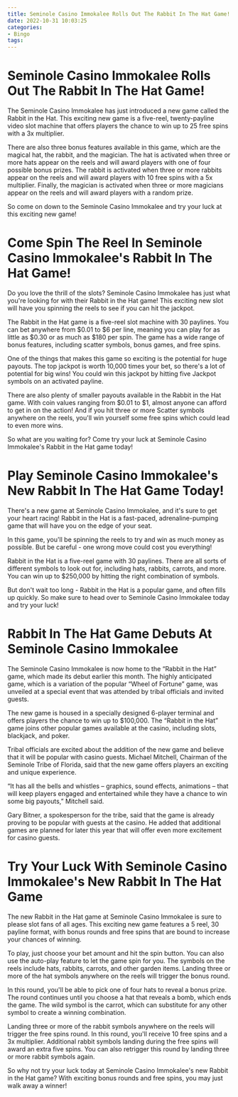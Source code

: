 ```yaml
---
title: Seminole Casino Immokalee Rolls Out The Rabbit In The Hat Game!
date: 2022-10-31 10:03:25
categories:
- Bingo
tags:
---
```



#  Seminole Casino Immokalee Rolls Out The Rabbit In The Hat Game!

The Seminole Casino Immokalee has just introduced a new game called the Rabbit in the Hat. This exciting new game is a five-reel, twenty-payline video slot machine that offers players the chance to win up to 25 free spins with a 3x multiplier.

There are also three bonus features available in this game, which are the magical hat, the rabbit, and the magician. The hat is activated when three or more hats appear on the reels and will award players with one of four possible bonus prizes. The rabbit is activated when three or more rabbits appear on the reels and will award players with 10 free spins with a 5x multiplier. Finally, the magician is activated when three or more magicians appear on the reels and will award players with a random prize.

So come on down to the Seminole Casino Immokalee and try your luck at this exciting new game!

#  Come Spin The Reel In Seminole Casino Immokalee's Rabbit In The Hat Game!

Do you love the thrill of the slots? Seminole Casino Immokalee has just what you're looking for with their Rabbit in the Hat game! This exciting new slot will have you spinning the reels to see if you can hit the jackpot.

The Rabbit in the Hat game is a five-reel slot machine with 30 paylines. You can bet anywhere from $0.01 to $6 per line, meaning you can play for as little as $0.30 or as much as $180 per spin. The game has a wide range of bonus features, including scatter symbols, bonus games, and free spins.

One of the things that makes this game so exciting is the potential for huge payouts. The top jackpot is worth 10,000 times your bet, so there's a lot of potential for big wins! You could win this jackpot by hitting five Jackpot symbols on an activated payline.

There are also plenty of smaller payouts available in the Rabbit in the Hat game. With coin values ranging from $0.01 to $1, almost anyone can afford to get in on the action! And if you hit three or more Scatter symbols anywhere on the reels, you'll win yourself some free spins which could lead to even more wins.

So what are you waiting for? Come try your luck at Seminole Casino Immokalee's Rabbit in the Hat game today!

#  Play Seminole Casino Immokalee's New Rabbit In The Hat Game Today!

There's a new game at Seminole Casino Immokalee, and it's sure to get your heart racing! Rabbit in the Hat is a fast-paced, adrenaline-pumping game that will have you on the edge of your seat.

In this game, you'll be spinning the reels to try and win as much money as possible. But be careful - one wrong move could cost you everything!

Rabbit in the Hat is a five-reel game with 30 paylines. There are all sorts of different symbols to look out for, including hats, rabbits, carrots, and more. You can win up to $250,000 by hitting the right combination of symbols.

But don't wait too long - Rabbit in the Hat is a popular game, and often fills up quickly. So make sure to head over to Seminole Casino Immokalee today and try your luck!

#  Rabbit In The Hat Game Debuts At Seminole Casino Immokalee

The Seminole Casino Immokalee is now home to the “Rabbit in the Hat” game, which made its debut earlier this month. The highly anticipated game, which is a variation of the popular “Wheel of Fortune” game, was unveiled at a special event that was attended by tribal officials and invited guests.

The new game is housed in a specially designed 6-player terminal and offers players the chance to win up to $100,000. The “Rabbit in the Hat” game joins other popular games available at the casino, including slots, blackjack, and poker.

Tribal officials are excited about the addition of the new game and believe that it will be popular with casino guests. Michael Mitchell, Chairman of the Seminole Tribe of Florida, said that the new game offers players an exciting and unique experience.

“It has all the bells and whistles – graphics, sound effects, animations – that will keep players engaged and entertained while they have a chance to win some big payouts,” Mitchell said.

Gary Bitner, a spokesperson for the tribe, said that the game is already proving to be popular with guests at the casino. He added that additional games are planned for later this year that will offer even more excitement for casino guests.

#  Try Your Luck With Seminole Casino Immokalee's New Rabbit In The Hat Game

The new Rabbit in the Hat game at Seminole Casino Immokalee is sure to please slot fans of all ages. This exciting new game features a 5 reel, 30 payline format, with bonus rounds and free spins that are bound to increase your chances of winning.

To play, just choose your bet amount and hit the spin button. You can also use the auto-play feature to let the game spin for you. The symbols on the reels include hats, rabbits, carrots, and other garden items. Landing three or more of the hat symbols anywhere on the reels will trigger the bonus round.

In this round, you'll be able to pick one of four hats to reveal a bonus prize. The round continues until you choose a hat that reveals a bomb, which ends the game. The wild symbol is the carrot, which can substitute for any other symbol to create a winning combination.

Landing three or more of the rabbit symbols anywhere on the reels will trigger the free spins round. In this round, you'll receive 10 free spins and a 3x multiplier. Additional rabbit symbols landing during the free spins will award an extra five spins. You can also retrigger this round by landing three or more rabbit symbols again.

So why not try your luck today at Seminole Casino Immokalee's new Rabbit in the Hat game? With exciting bonus rounds and free spins, you may just walk away a winner!
